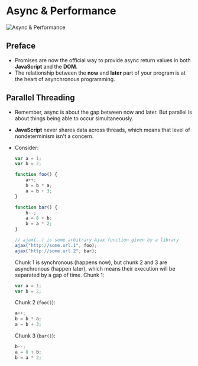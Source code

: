 # Async & Performance

![Async & Performance](https://bs-uploads.toptal.io/blackfish-uploads/blog/post/seo/og_image_file/og_image/19504/0425-ToPromiseOrNotToPromise-Waldek_Social-e67f662e816296781823c9a99d12c7b7.png)

## Preface

- Promises are now the official way to provide async return values in both **JavaScript** and the **DOM**.
- The relationship between the **now** and **later** part of your program is at the heart of asynchronous programming.

## Parallel Threading

- Remember, async is about the gap between now and later. But parallel is about things being able to occur simultaneously.
- **JavaScript** never shares data across threads, which means that level of nondeterminism isn't a concern.
- Consider:

    ```js
    var a = 1;
    var b = 2;

    function foo() {
        a++;
        b = b * a;
        a = b + 3;
    }

    function bar() {
        b--;
        a = 8 + b;
        b = a * 2;
    }

    // ajax(..) is some arbitrary Ajax function given by a library
    ajax("http://some.url.1", foo);
    ajax("http://some.url.2", bar);
    ```

    Chunk 1 is synchronous (happens now), but chunk 2 and 3 are asynchronous (happen later), which means their execution will be separated by a gap of time. Chunk 1:

    ```js
    var a = 1;
    var b = 2;
    ```

    Chunk 2 (`foo()`):

    ```js
    a++;
    b = b * a;
    a = b + 3;
    ```

    Chunk 3 (`bar()`):

    ```js
    b--;
    a = 8 + b;
    b = a * 2;
    ```
